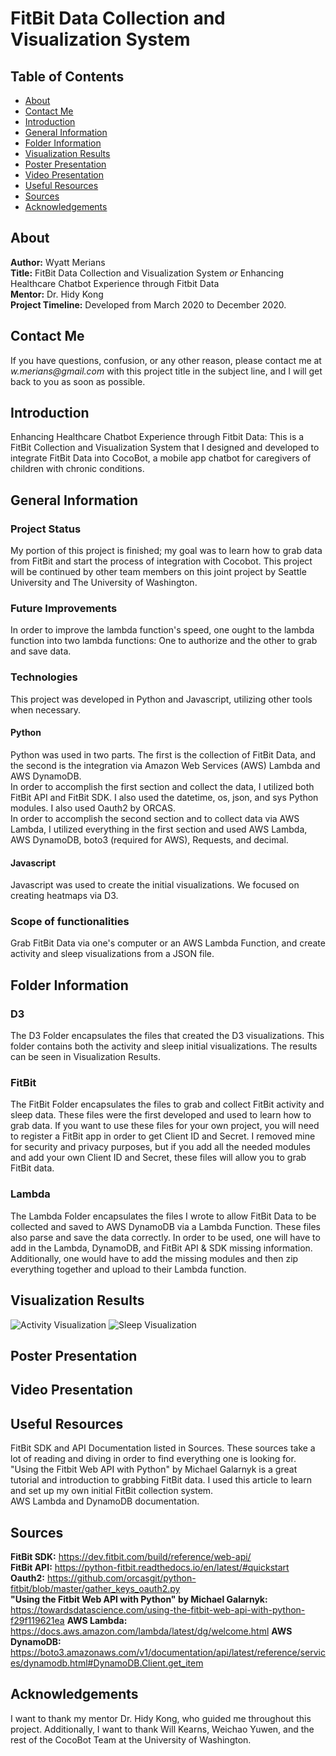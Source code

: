 # FitBit Data Collection and Visualization System

## Table of Contents
* [About](#about)
* [Contact Me](#contact-me)
* [Introduction](#introduction)
* [General Information](#general-information)
* [Folder Information](#folder-information)
* [Visualization Results](#visualization-results)
* [Poster Presentation](#poster-presentation)
* [Video Presentation](#video-presentation)
* [Useful Resources](#useful-resources)
* [Sources](#sources)
* [Acknowledgements](#acknowledgements)

## About
**Author:** Wyatt Merians <br/>
**Title:** FitBit Data Collection and Visualization System _or_ Enhancing Healthcare Chatbot Experience through Fitbit Data <br/>
**Mentor:** Dr. Hidy Kong <br/>
**Project Timeline:** Developed from March 2020 to December 2020.

## Contact Me
If you have questions, confusion, or any other reason, please contact me at _w.merians@gmail.com_ with this project title in the subject line, and I will get back to you as soon as possible.

## Introduction
Enhancing Healthcare Chatbot Experience through Fitbit Data: This is a FitBit Collection and Visualization System that I designed and developed to integrate FitBit Data into CocoBot, a mobile app chatbot for caregivers of children with chronic conditions.

## General Information
### Project Status
My portion of this project is finished; my goal was to learn how to grab data from FitBit and start the process of integration with Cocobot. This project will be continued by other team members on this joint project by Seattle University and The University of Washington.
### Future Improvements
In order to improve the lambda function's speed, one ought to the lambda function into two lambda functions: One to authorize and the other to grab and save data.
### Technologies
This project was developed in Python and Javascript, utilizing other tools when necessary.
#### Python
Python was used in two parts. The first is the collection of FitBit Data, and the second is the integration via Amazon Web Services (AWS) Lambda and AWS DynamoDB. <br/>
In order to accomplish the first section and collect the data, I utilized both FitBit API and FitBit SDK. I also used the datetime, os, json, and sys Python modules. I also used Oauth2 by ORCAS. <br/>
In order to accomplish the second section and to collect data via AWS Lambda, I utilized everything in the first section and used AWS Lambda, AWS DynamoDB, boto3 (required for AWS), Requests, and decimal.
#### Javascript
Javascript was used to create the initial visualizations. We focused on creating heatmaps via D3.
### Scope of functionalities
Grab FitBit Data via one's computer or an AWS Lambda Function, and create activity and sleep visualizations from a JSON file.

## Folder Information
### D3
The D3 Folder encapsulates the files that created the D3 visualizations. This folder contains both the activity and sleep initial visualizations. The results can be seen in Visualization Results.
### FitBit
The FitBit Folder encapsulates the files to grab and collect FitBit activity and sleep data. These files were the first developed and used to learn how to grab data. If you want to use these files for your own project, you will need to register a FitBit app in order to get Client ID and Secret. I removed mine for security and privacy purposes, but if you add all the needed modules and add your own Client ID and Secret, these files will allow you to grab FitBit data.
### Lambda
The Lambda Folder encapsulates the files I wrote to allow FitBit Data to be collected and saved to AWS DynamoDB via a Lambda Function. These files also parse and save the data correctly. In order to be used, one will have to add in the Lambda, DynamoDB, and FitBit API & SDK missing information. Additionally, one would have to add the missing modules and then zip everything together and upload to their Lambda function.

## Visualization Results
![Activity Visualization](https://user-images.githubusercontent.com/52422172/102399744-a462ee00-3fa6-11eb-80c6-5e9eaaf878a4.png)
![Sleep Visualization](https://user-images.githubusercontent.com/52422172/102399914-d411f600-3fa6-11eb-90aa-3c3267f82a37.png)

## Poster Presentation

## Video Presentation

## Useful Resources
FitBit SDK and API Documentation listed in Sources. These sources take a lot of reading and diving in order to find everything one is looking for. <br/>
"Using the Fitbit Web API with Python" by Michael Galarnyk is a great tutorial and introduction to grabbing FitBit data. I used this article to learn and set up my own initial FitBit collection system. <br/>
AWS Lambda and DynamoDB documentation. 

## Sources
**FitBit SDK:** https://dev.fitbit.com/build/reference/web-api/ <br/>
**FitBit API:** https://python-fitbit.readthedocs.io/en/latest/#quickstart <br/>
**Oauth2:** https://github.com/orcasgit/python-fitbit/blob/master/gather_keys_oauth2.py <br/>
**"Using the Fitbit Web API with Python" by Michael Galarnyk:** https://towardsdatascience.com/using-the-fitbit-web-api-with-python-f29f119621ea 
**AWS Lambda:** https://docs.aws.amazon.com/lambda/latest/dg/welcome.html
**AWS DynamoDB:** https://boto3.amazonaws.com/v1/documentation/api/latest/reference/services/dynamodb.html#DynamoDB.Client.get_item

## Acknowledgements
I want to thank my mentor Dr. Hidy Kong, who guided me throughout this project. Additionally, I want to thank Will Kearns, Weichao Yuwen, and the rest of the CocoBot Team at the University of Washington.
